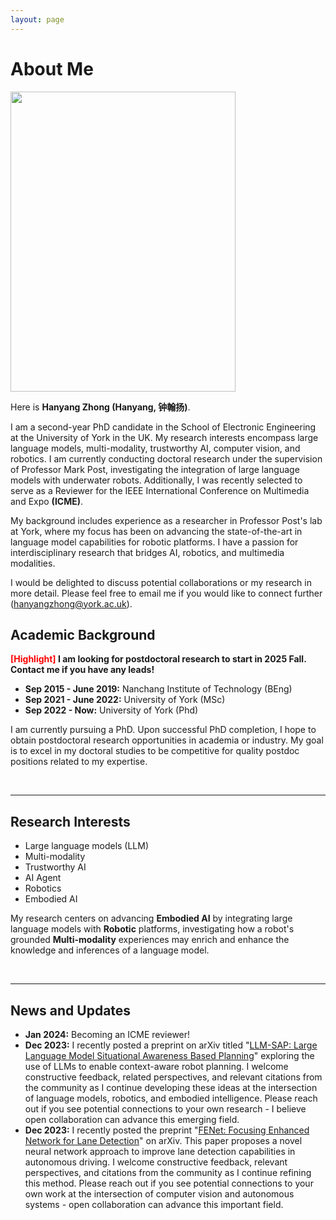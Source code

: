 ```yaml
---
layout: page
---
```


# About Me

<img src="images/profile2.jpg" class="floatpic" width="360" height="480">

Here is **Hanyang Zhong (Hanyang, 钟翰扬)**.

I am a second-year PhD candidate in the School of Electronic Engineering at the University of York in the UK. My research interests encompass large language models, multi-modality, trustworthy AI, computer vision, and robotics. I am currently conducting doctoral research under the supervision of Professor Mark Post, investigating the integration of large language models with underwater robots. Additionally, I was recently selected to serve as a Reviewer for the IEEE International Conference on Multimedia and Expo **(ICME)**. 

My background includes experience as a researcher in Professor Post's lab at York, where my focus has been on advancing the state-of-the-art in language model capabilities for robotic platforms. I have a passion for interdisciplinary research that bridges AI, robotics, and multimedia modalities. 

I would be delighted to discuss potential collaborations or my research in more detail. Please feel free to email me if you would like to connect further (hanyangzhong@york.ac.uk).

## Academic Background

**<font color='red'>[Highlight]</font> I am looking for postdoctoral research to start in 2025 Fall. Contact me if you have any leads!**

- **Sep 2015 - June 2019:** Nanchang Institute of Technology (BEng)
- **Sep 2021 - June 2022:** University of York (MSc)
- **Sep 2022 - Now:** University of York (Phd)

I am currently pursuing a PhD. Upon successful PhD completion, I hope to obtain postdoctoral research opportunities in academia or industry. My goal is to excel in my doctoral studies to be competitive for quality postdoc positions related to my expertise.

<br>

---

## Research Interests

- Large language models (LLM)
- Multi-modality
- Trustworthy AI
- AI Agent
- Robotics
- Embodied AI


My research centers on advancing **Embodied AI** by integrating large language models with **Robotic** platforms, investigating how a robot's grounded **Multi-modality** experiences may enrich and enhance the knowledge and inferences of a language model.

<br>

---

## News and Updates

- **Jan 2024:** Becoming an ICME reviewer!
- **Dec 2023:** I recently posted a preprint on arXiv titled "[LLM-SAP: Large Language Model Situational Awareness Based Planning](https://github.com/HanyangZhong/Situational_Planning_datasets)" exploring the use of LLMs to enable context-aware robot planning. I welcome constructive feedback, related perspectives, and relevant citations from the community as I continue developing these ideas at the intersection of language models, robotics, and embodied intelligence. Please reach out if you see potential connections to your own research - I believe open collaboration can advance this emerging field.
- **Dec 2023:** I recently posted the preprint "[FENet: Focusing Enhanced Network for Lane Detection](https://github.com/HanyangZhong/FENet)" on arXiv. This paper proposes a novel neural network approach to improve lane detection capabilities in autonomous driving. I welcome constructive feedback, relevant perspectives, and citations from the community as I continue refining this method. Please reach out if you see potential connections to your own work at the intersection of computer vision and autonomous systems - open collaboration can advance this important field.


<br>
